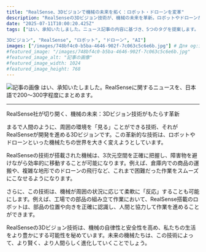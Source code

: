 ```yaml
---
title: "RealSense、3Dビジョンで機械の未来を拓く：ロボット・ドローンを変革"
description: "RealSenseの3Dビジョン技術が、機械の未来を革新。ロボットやドローンが3次元空間を認識し、自律性と安全性を向上。倉庫作業や複雑地形での飛行など、様々な分野で活躍。人間と協働する未来も。"
date: "2025-07-11T10:00:20.425Z"
tags: ["はい、承知いたしました。ニュース記事の内容に基づき、5つのタグを提案します。

3Dビジョン", "RealSense", "ロボット", "ドローン", "AI"]
images: ["/images/748bf4c0-b5ba-4646-902f-7c063c5c6e6b.jpg"] # Для og:image
#featured_image: "/images/748bf4c0-b5ba-4646-902f-7c063c5c6e6b.jpg"
#featured_image_alt: "記事の画像"
#featured_image_width: 1024
#featured_image_height: 768
---
```

![記事の画像](/images/748bf4c0-b5ba-4646-902f-7c063c5c6e6b.jpg)
はい、承知いたしました。RealSenseに関するニュースを、日本語で200〜300字程度にまとめます。

---

RealSense社が切り開く、機械の未来：3Dビジョン技術がもたらす革新

まるで人間のように、周囲の環境を「見る」ことができる技術、それがRealSenseが開発を進める3Dビジョンです。この革新的な技術は、ロボットやドローンといった機械たちの世界を大きく変えようとしています。

RealSenseの技術が搭載された機械は、3次元空間を正確に把握し、障害物を避けながら効率的に移動することが可能になります。例えば、倉庫内での商品の運搬や、複雑な地形でのドローンの飛行など、これまで困難だった作業をスムーズにこなせるようになります。

さらに、この技術は、機械が周囲の状況に応じて柔軟に「反応」することも可能にします。例えば、工場での部品の組み立て作業において、RealSense搭載のロボットは、部品の位置や向きを正確に認識し、人間と協力して作業を進めることができます。

RealSenseの3Dビジョン技術は、機械の自律性と安全性を高め、私たちの生活をより豊かにする可能性を秘めています。未来の機械たちは、この技術によって、より賢く、より人間らしく進化していくことでしょう。
